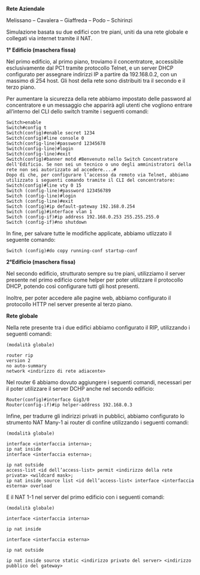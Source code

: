 **Rete Aziendale**

Melissano – Cavalera – Giaffreda – Podo – Schirinzi

Simulazione basata su due edifici con tre piani, uniti da una rete globale e collegati via internet tramite il NAT.

**1° Edificio (maschera fissa)**

Nel primo edificio, al primo piano, troviamo il concentratore, accessibile esclusivamente dal PC1 tramite protocollo Telnet, e un server DHCP configurato per assegnare indirizzi IP a partire da 192.168.0.2, con un massimo di 254 host. Gli host della rete sono distribuiti tra il secondo e il terzo piano.

Per aumentare la sicurezza della rete abbiamo impostato delle password al concentratore e un messaggio che apparirà agli utenti che vogliono entrare all’interno del CLI dello switch tramite i seguenti comandi:
````
Switch>enable
Switch#config t
Switch(config)#enable secret 1234
Switch(config)#line console 0
Switch(config-line)#password 12345678
Switch(config-line)#login
Switch(config-line)#exit
Switch(config)#banner motd #Benvenuto nello Switch Concentratore dell'Edificio. Se non sei un tecnico o uno degli amministratori della rete non sei autorizzato ad accedere....#
Dopo di che, per configurare l’accesso da remoto via Telnet, abbiamo utilizzato i seguenti comando tramite il CLI del concentratore:
Switch(config)#line vty 0 15
Switch (config-line)#password 123456789
Switch (config-line)#login
Switch (config-line)#exit
Switch (config)#ip default-gateway 192.168.0.254
Switch (config)#interface vlan 1
Switch (config-if)#ip address 192.168.0.253 255.255.255.0
Switch (config-if)#no shutdown
````
In fine, per salvare tutte le modifiche applicate, abbiamo utlizzato il seguente comando:

````
Switch (config)#do copy running-conf startup-conf
````
**2°Edificio (maschera fissa)**

Nel secondo edificio, strutturato sempre su tre piani, utilizziamo il server presente nel primo edificio come helper per poter utilizzare il protocollo DHCP, potendo così configurare tutti gli host presenti.

Inoltre, per poter accedere alle pagine web, abbiamo configurato il protocollo HTTP nel server presente al terzo piano.

**Rete globale**

Nella rete presente tra i due edifici abbiamo configurato il RIP, utilizzando i seguenti comandi:
````
(modalità globale)

router rip
version 2
no auto-summary
network <indirizzo di rete adiacente>
````
Nel router 6 abbiamo dovuto aggiungere i seguenti comandi, necessari per il poter utilizzare il server DCHP anche nel secondo edificio:
````
Router(config)#interface Gig3/0
Router(config-if)#ip helper-address 192.168.0.3
````
Infine, per tradurre gli indirizzi privati in pubblici, abbiamo configurato lo strumento NAT Many-1 ai router di confine utilizzando i seguenti comandi:
````
(modalità globale)

interface <interfaccia interna>;
ip nat inside
interface <interfaccia esterna>;

ip nat outside  
access-list <id dell’access-list> permit <indirizzo della rete privata> <wildcard mask>;  
ip nat inside source list <id dell’access-list< interface <interfaccia esterna> overload
````
E il NAT 1-1 nel server del primo edificio con i seguenti comandi:
````
(modalità globale)

interface <interfaccia interna>

ip nat inside

interface <interfaccia esterna>

ip nat outside

ip nat inside source static <indirizzo privato del server> <indirizzo pubblico del gateway>
````
